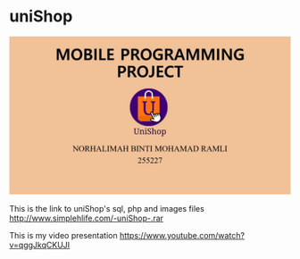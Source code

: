 # uniShop

<img src="https://github.com/SilentHlive/uniShop/blob/master/thumbnail%20project.jpg" width="800px">


This is the link to uniShop's sql, php and images files 
http://www.simplehlife.com/-uniShop-.rar

This is my video presentation
https://www.youtube.com/watch?v=qggJkqCKUJI
